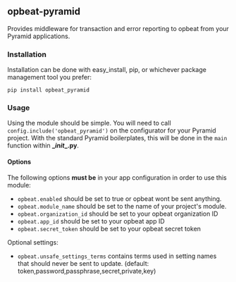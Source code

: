 opbeat-pyramid
--------------

Provides middleware for transaction and error reporting  to opbeat from your
Pyramid applications.


### Installation

Installation can be done with easy_install, pip, or whichever package
management tool you prefer:

```
pip install opbeat_pyramid
```


### Usage

Using the module should be simple. You will need to call
`config.include('opbeat_pyramid')` on the configurator for your Pyramid
project. With the standard Pyramid boilerplates, this will be done in the
`main` function within **\__init__.py**.


#### Options

The following options **must be** in your app configuration in order to use
this module:

- `opbeat.enabled` should be set to true or opbeat wont be sent anything.
- `opbeat.module_name` should be set to the name of your project's module.
- `opbeat.organization_id` should be set to your opbeat organization ID
- `opbeat.app_id` should be set to your opbeat app ID
- `opbeat.secret_token` should be set to your opbeat secret token

Optional settings:

- `opbeat.unsafe_settings_terms` contains terms used in setting names that should never be sent to update. (default: token,password,passphrase,secret,private,key)

